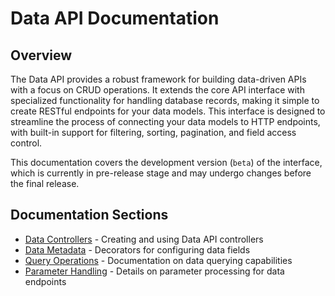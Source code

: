# Data API Documentation

## Overview

The Data API provides a robust framework for building data-driven APIs with a focus on CRUD operations. It extends the core API interface with specialized functionality for handling database records, making it simple to create RESTful endpoints for your data models. This interface is designed to streamline the process of connecting your data models to HTTP endpoints, with built-in support for filtering, sorting, pagination, and field access control.

This documentation covers the development version (`beta`) of the interface, which is currently in pre-release stage and may undergo changes before the final release.

## Documentation Sections

- [Data Controllers](./2.data-controllers.md) - Creating and using Data API controllers
- [Data Metadata](./3.data-metadata.md) - Decorators for configuring data fields
- [Query Operations](./4.query-operations.md) - Documentation on data querying capabilities
- [Parameter Handling](./5.parameter-handling.md) - Details on parameter processing for data endpoints
